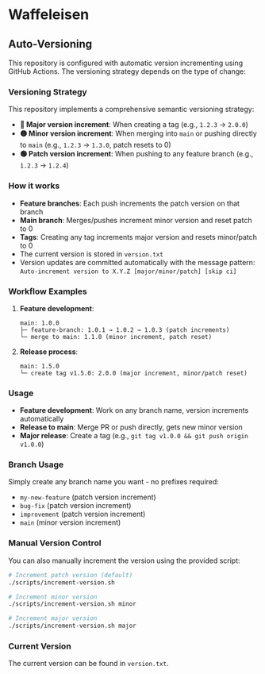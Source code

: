 # Waffeleisen

## Auto-Versioning

This repository is configured with automatic version incrementing using GitHub Actions. The versioning strategy depends on the type of change:

### Versioning Strategy

This repository implements a comprehensive semantic versioning strategy:

- **🔴 Major version increment**: When creating a tag (e.g., `1.2.3` → `2.0.0`)
- **🟡 Minor version increment**: When merging into `main` or pushing directly to `main` (e.g., `1.2.3` → `1.3.0`, patch resets to 0)
- **🟢 Patch version increment**: When pushing to any feature branch (e.g., `1.2.3` → `1.2.4`)

### How it works

- **Feature branches**: Each push increments the patch version on that branch
- **Main branch**: Merges/pushes increment minor version and reset patch to 0
- **Tags**: Creating any tag increments major version and resets minor/patch to 0
- The current version is stored in `version.txt`
- Version updates are committed automatically with the message pattern: `Auto-increment version to X.Y.Z [major/minor/patch] [skip ci]`

### Workflow Examples

1. **Feature development**:
   ```
   main: 1.0.0
   ├─ feature-branch: 1.0.1 → 1.0.2 → 1.0.3 (patch increments)
   └─ merge to main: 1.1.0 (minor increment, patch reset)
   ```

2. **Release process**:
   ```
   main: 1.5.0
   └─ create tag v1.5.0: 2.0.0 (major increment, minor/patch reset)
   ```

### Usage

- **Feature development**: Work on any branch name, version increments automatically
- **Release to main**: Merge PR or push directly, gets new minor version
- **Major release**: Create a tag (e.g., `git tag v1.0.0 && git push origin v1.0.0`)

### Branch Usage

Simply create any branch name you want - no prefixes required:
- `my-new-feature` (patch version increment)
- `bug-fix` (patch version increment)
- `improvement` (patch version increment)
- `main` (minor version increment)

### Manual Version Control

You can also manually increment the version using the provided script:

```bash
# Increment patch version (default)
./scripts/increment-version.sh

# Increment minor version
./scripts/increment-version.sh minor

# Increment major version
./scripts/increment-version.sh major
```

### Current Version

The current version can be found in `version.txt`.
